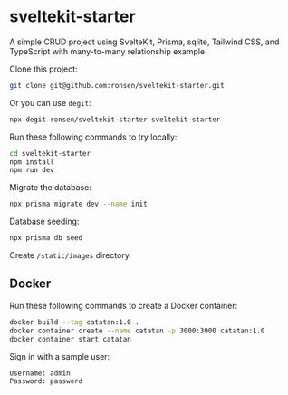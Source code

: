 # sveltekit-starter

A simple CRUD project using SvelteKit, Prisma, sqlite, Tailwind CSS, and TypeScript with many-to-many relationship example.

Clone this project:

```bash
git clone git@github.com:ronsen/sveltekit-starter.git
```

Or you can use `degit`:

```bash
npx degit ronsen/sveltekit-starter sveltekit-starter
```

Run these following commands to try locally:

```bash
cd sveltekit-starter
npm install
npm run dev
```

Migrate the database:

```bash
npx prisma migrate dev --name init
```

Database seeding:

```bash
npx prisma db seed
```

Create `/static/images` directory.

## Docker

Run these following commands to create a Docker container:

```bash
docker build --tag catatan:1.0 .
docker container create --name catatan -p 3000:3000 catatan:1.0
docker container start catatan
```

Sign in with a sample user:

```
Username: admin
Password: password
```